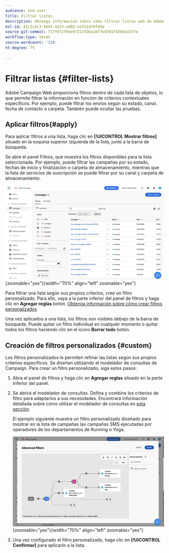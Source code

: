 ```yaml
---
audience: end-user
title: Filtrar listas
description: Obtenga información sobre cómo filtrar listas web de Adobe Campaign mediante filtros integrados y personalizados.
exl-id: 41c3c4c3-5991-4223-ad02-e2531d76fdda
source-git-commit: 717f6f2fb5e07213fb6a16f7ed701f450d1e257e
workflow-type: tm+mt
source-wordcount: '310'
ht-degree: 7%

---
```


# Filtrar listas {#filter-lists}

Adobe Campaign Web proporciona filtros dentro de cada lista de objetos, lo que permite filtrar la información en función de criterios contextuales específicos. Por ejemplo, puede filtrar los envíos según su estado, canal, fecha de contacto o carpeta. También puede ocultar las pruebas.

## Aplicar filtros{#apply}

Para aplicar filtros a una lista, haga clic en **[!UICONTROL Mostrar filtros]** situado en la esquina superior izquierda de la lista, junto a la barra de búsqueda.

Se abre el panel Filtros, que muestra los filtros disponibles para la lista seleccionada. Por ejemplo, puede filtrar las campañas por su estado, fechas de inicio y finalización o carpeta de almacenamiento, mientras que la lista de servicios de suscripción se puede filtrar por su canal y carpeta de almacenamiento.

![](assets/filters-pane.png){zoomable=&quot;yes&quot;}{width="70%" align="left" zoomable="yes"}

Para filtrar una lista según sus propios criterios, cree un filtro personalizado. Para ello, vaya a la parte inferior del panel de filtros y haga clic en **Agregar reglas** botón. [Obtenga información sobre cómo crear filtros personalizados](#custom)

Una vez aplicados a una lista, los filtros son visibles debajo de la barra de búsqueda. Puede quitar un filtro individual en cualquier momento o quitar todos los filtros haciendo clic en el icono **Borrar todo** botón.

## Creación de filtros personalizados {#custom}

Los filtros personalizados le permiten refinar las listas según sus propios criterios específicos. Se diseñan utilizando el modelador de consultas de Campaign. Para crear un filtro personalizado, siga estos pasos:

1. Abra el panel de filtros y haga clic en **Agregar reglas** situado en la parte inferior del panel.

1. Se abrirá el modelador de consultas. Defina y combine los criterios de filtro para adaptarlos a sus necesidades. Encontrará información detallada sobre cómo utilizar el modelador de consultas en [esta sección](../query/query-modeler-overview.md).

   El ejemplo siguiente muestra un filtro personalizado diseñado para mostrar en la lista de campañas las campañas SMS ejecutadas por operadores de los departamentos de Running o Yoga.

   ![](assets/filters-sample.png){zoomable=&quot;yes&quot;}{width="70%" align="left" zoomable="yes"}

1. Una vez configurado el filtro personalizado, haga clic en **[!UICONTROL Confirmar]** para aplicarlo a la lista.
